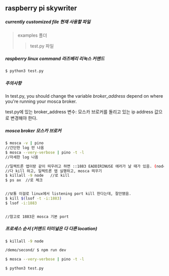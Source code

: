 ## raspberry pi skywriter

##### currently customized file 현재 사용할 파일

> examples 폴더
>> test.py 파일

##### raspberry linux command 라즈베리 리눅스 커맨드

```bash
$ python3 test.py
```

##### 주의사항

In test.py, you should change the variable *broker_address* depend on where you're running your mosca broker. 

test.py에 있는 broker_address 변수: 모스카 브로커를 돌리고 있는 ip address 값으로 변경해야 한다.


##### mosca broker 모스카 브로커

```bash
$ mosca -v | pino
//간단한 log 만 나옴
$ mosca --very-verbose | pino -t -l
//자세한 log 나옴

//일렉트론 앱이랑 같이 띄우려고 하면 ::1883 EADDIRINUSE 에러가 날 때가 있음. (nodejs 포트 에러인것 같음)
//다 kill 하고, 일렉트론 앱 실행하고, mosca 띄우기
$ killall -9 node   //로 kill
$ ps ax  //로 체크


//보통 이걸로 linux에서 listening port kill 한다는데, 잘안됐음.
$ kill $(lsof -t -i:1883)
$ lsof -i:1883


//참고로 1883은 mosca 기본 port
```

##### 프로세스 순서 (커맨드 터미널은 다 다른 location)

```bash
$ killall -9 node

/demo/second/ $ npm run dev

$ mosca --very-verbose | pino -t -l

$ python3 test.py
```



